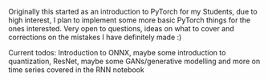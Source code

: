 Originally this started as an introduction to PyTorch for my Students, due to high interest, I plan to implement some more basic PyTorch things for the ones interested. Very open to questions, ideas on what to cover and corrections on the mistakes I have definitely made :) 
 

Current todos: Introduction to ONNX, maybe some introduction to quantization, ResNet, maybe some GANs/generative modelling and more on time series covered in the RNN notebook
